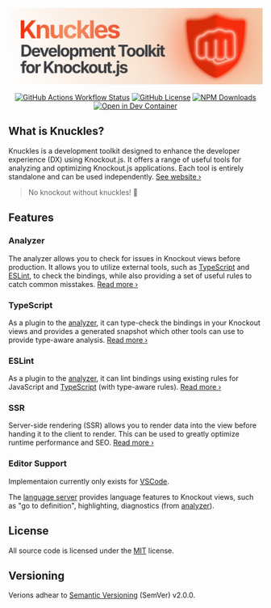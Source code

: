 <div align="center">

[![Knuckles: Development Toolkit for Knockout.js](./assets/knuckles-banner.svg)](https://knuckles.elsk.dev)

[![GitHub Actions Workflow Status](https://img.shields.io/github/actions/workflow/status/tscpp/knuckles/checks.yml?style=for-the-badge&logo=github&label=checks)](https://github.com/tscpp/knuckles/actions/workflows/checks.yml)
[![GitHub License](https://img.shields.io/github/license/tscpp/knuckles?style=for-the-badge)](https://github.com/tscpp/knuckles?tab=MIT-1-ov-file#readme)
[![NPM Downloads](https://img.shields.io/npm/dm/%40knuckles%2Fcli?style=for-the-badge&logo=npm)](https://www.npmjs.com/package/@knuckles/cli)
[![Open in Dev Container](https://img.shields.io/static/v1?style=for-the-badge&label=Dev+Container&message=Open&color=blue&logo=visualstudiocode)](https://vscode.dev/redirect?url=vscode://ms-vscode-remote.remote-containers/cloneInVolume?url=https://github.com/tscpp/knuckles)

</div>

<!-- @include: ./docs/parts/intro.md -->

## What is Knuckles?

Knuckles is a development toolkit designed to enhance the developer experience (DX) using Knockout.js. It offers a range of useful tools for analyzing and optimizing Knockout.js applications. Each tool is entirely standalone and can be used independently. [See website ›](https://knuckles.elsk.dev/)

> No knockout without knuckles! 👊

## Features

### Analyzer

The analyzer allows you to check for issues in Knockout views before production. It allows you to utilize external tools, such as [TypeScript](#typescript) and [ESLint](#eslint), to check the bindings, while also providing a set of useful rules to catch common misstakes. [Read more ›](https://knuckles.elsk.dev/docs/analyzer/overview)

### TypeScript

As a plugin to the [analyzer](#analyzer), it can type-check the bindings in your Knockout views and provides a generated snapshot which other tools can use to provide type-aware analysis. [Read more ›](https://knuckles.elsk.dev/docs/analyzer/typescript)

### ESLint

As a plugin to the [analyzer](#analyzer), it can lint bindings using existing rules for JavaScript and [TypeScript](#typescript) (with type-aware rules). [Read more ›](https://knuckles.elsk.dev/docs/analyzer/eslint)

### SSR

Server-side rendering (SSR) allows you to render data into the view before handing it to the client to render. This can be used to greatly optimize runtime performance and SEO. [Read more ›](https://knuckles.elsk.dev/docs/ssr/overview)

### Editor Support

Implementaion currently only exists for [VSCode](/packages/readme/vscode).

The [language server](/packages/readme/language-server) provides language features to Knockout views, such as "go to definition", highlighting, diagnostics (from [analyzer](#analyzer)).

<!-- /include -->

## License

All source code is licensed under the [MIT](https://choosealicense.com/licenses/mit/) license.

## Versioning

Verions adhear to [Semantic Versioning](https://semver.org/) (SemVer) v2.0.0.

